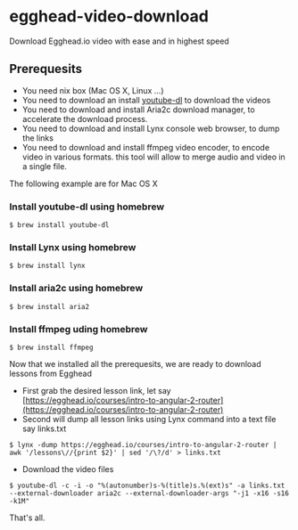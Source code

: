 # egghead-video-download
Download Egghead.io video with ease and in highest speed


## Prerequesits
- You need nix box (Mac OS X, Linux ...)
- You need to download an install [youtube-dl](https://rg3.github.io/youtube-dl/) to download the videos
- You need to download and install Aria2c download manager, to accelerate the download process.
- You need to download and install Lynx console web browser, to dump the links
- You need to download and install ffmpeg video encoder, to encode video in various formats.
this tool will allow to merge audio and video in a single file.

The following example are for Mac OS X

### Install youtube-dl using homebrew
`$ brew install youtube-dl`

### Install Lynx using homebrew
`$ brew install lynx`

### Install aria2c using homebrew
`$ brew install aria2`

### Install ffmpeg uding homebrew
`$ brew install ffmpeg`

Now that we installed all the prerequesits, we are ready to download lessons from Egghead

- First grab the desired lesson link, let say [https://egghead.io/courses/intro-to-angular-2-router](https://egghead.io/courses/intro-to-angular-2-router)
- Second will dump all lesson links using Lynx command into a text file say links.txt

`$ lynx -dump https://egghead.io/courses/intro-to-angular-2-router | awk '/lessons\//{print $2}' | sed '/\?/d' > links.txt`

- Download the video files

`$ youtube-dl -c -i -o "%(autonumber)s-%(title)s.%(ext)s" -a links.txt --external-downloader aria2c --external-downloader-args "-j1 -x16 -s16 -k1M"`

That's all.


